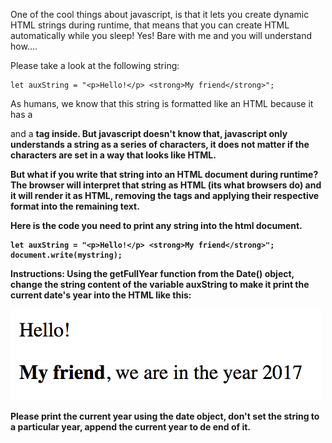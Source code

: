 One of the cool things about javascript, is that it lets you create dynamic HTML strings during runtime, that means that you can create HTML automatically while you sleep! Yes! Bare with me and you will understand how....

Please take a look at the following string:
 
    let auxString = "<p>Hello!</p> <strong>My friend</strong>";

As humans, we know that this string is formatted like an HTML because it has a <p> and a <strong> tag inside. But javascript doesn't know that,  javascript only understands a string as a series of characters, it does not matter if the characters are set in a way that looks like HTML.

But what if you write that string into an HTML document during runtime? The browser will interpret that string as HTML (its what browsers do) and it will render it as HTML, removing the tags and applying their respective format into the remaining text. 

Here is the code you need to print any string into the html document.

    let auxString = "<p>Hello!</p> <strong>My friend</strong>";
    document.write(mystring);

Instructions:
Using the getFullYear function from the Date() object, change the string content of the variable auxString to make it print the current date's year into the HTML like this:

![](img/HpinbLP.png "")

Please print the current year using the date object, don't set the string to a particular year, append the current year to de end of it.
